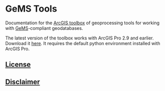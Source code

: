 # GeMS Tools
Documentation for the [ArcGIS toolbox](https://github.com/usgs/gems-tools-pro) of geoprocessing tools for working with [GeMS](https://ngmdb.usgs.gov/Info/standards/GeMS/)-compliant geodatabases.

The latest version of the toolbox works with ArcGIS Pro 2.9 and earlier. Download it [here](https://camo.githubusercontent.com/6ae0d8ddbce54e310b083b98b9b7e238f11c11f1f8645af153c9bbcb8c2056c3/68747470733a2f2f696d672e736869656c64732e696f2f6769746875622f762f72656c656173652f757367732f67656d732d746f6f6c732d70726f). It requires the default python environment installed with ArcGIS Pro.

## [License](https://github.com/usgs/gems-tools-pro/blob/master/LICENSE.md)

## [Disclaimer](https://github.com/usgs/gems-tools-pro/blob/master/DISCLAIMER.md)